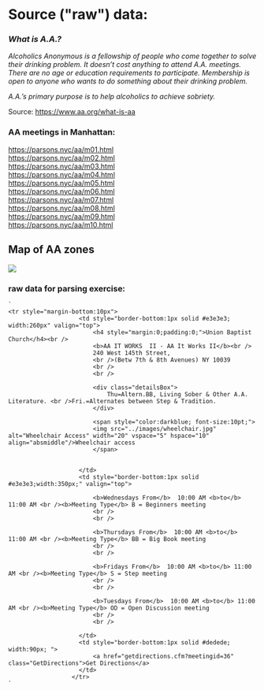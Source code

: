 # Source ("raw") data: 

### *What is A.A.?*

*Alcoholics Anonymous is a fellowship of people who come together to solve their drinking problem.  It doesn’t cost anything to attend A.A. meetings. There are no age or education requirements to participate. Membership is open to anyone who wants to do something about their drinking problem.*

*A.A.’s primary purpose is to help alcoholics to achieve sobriety.*

Source: https://www.aa.org/what-is-aa

### AA meetings in Manhattan: 

https://parsons.nyc/aa/m01.html  
https://parsons.nyc/aa/m02.html  
https://parsons.nyc/aa/m03.html  
https://parsons.nyc/aa/m04.html  
https://parsons.nyc/aa/m05.html  
https://parsons.nyc/aa/m06.html  
https://parsons.nyc/aa/m07.html  
https://parsons.nyc/aa/m08.html  
https://parsons.nyc/aa/m09.html  
https://parsons.nyc/aa/m10.html   

## Map of AA zones

![](https://github.com/visualizedata/data-structures/raw/master/assets/aa.png)

### raw data for parsing exercise: 

```
`
<tr style="margin-bottom:10px">
                    <td style="border-bottom:1px solid #e3e3e3; width:260px" valign="top">
                    	<h4 style="margin:0;padding:0;">Union Baptist Church</h4><br />
				  	    <b>AA IT WORKS  II - AA It Works II</b><br />
						240 West 145th Street, 
						<br />(Betw 7th & 8th Avenues) NY 10039
						<br />
						<br />
                        
                        <div class="detailsBox"> 
                        	Thu=Altern.BB, Living Sober & Other A.A. Literature. <br />Fri.=Alternates between Step & Tradition. 
                        </div>
                         
						<span style="color:darkblue; font-size:10pt;">
                        <img src="../images/wheelchair.jpg" alt="Wheelchair Access" width="20" vspace="5" hspace="10" align="absmiddle"/>Wheelchair access
                        </span>
			  			
						
                    </td>
                    <td style="border-bottom:1px solid #e3e3e3;width:350px;" valign="top">
                   	 	
				  	    <b>Wednesdays From</b>  10:00 AM <b>to</b> 11:00 AM <br /><b>Meeting Type</b> B = Beginners meeting 
			 			<br />
                    	<br />
                    	
				  	    <b>Thursdays From</b>  10:00 AM <b>to</b> 11:00 AM <br /><b>Meeting Type</b> BB = Big Book meeting 
			 			<br />
                    	<br />
                    	
				  	    <b>Fridays From</b>  10:00 AM <b>to</b> 11:00 AM <br /><b>Meeting Type</b> S = Step meeting 
			 			<br />
                    	<br />
                    	
				  	    <b>Tuesdays From</b>  10:00 AM <b>to</b> 11:00 AM <br /><b>Meeting Type</b> OD = Open Discussion meeting 
			 			<br />
                    	<br />
                    		
					</td> 
                    <td style="border-bottom:1px solid #dedede; width:90px; ">
                    	<a href="getdirections.cfm?meetingid=36" class="GetDirections">Get Directions</a>
                    </td>
                  </tr>
`
```